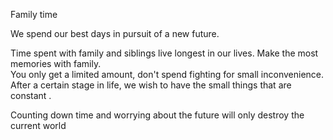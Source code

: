 Family time 

We spend our best days in pursuit of a new future. 

Time spent with family and siblings live longest in our lives.  Make the most memories with family.  
You only get a limited amount,  don't spend fighting for small inconvenience. 
After a certain stage in life, we wish to have the small things that are constant .

Counting down time and worrying about the future will only destroy the current world
